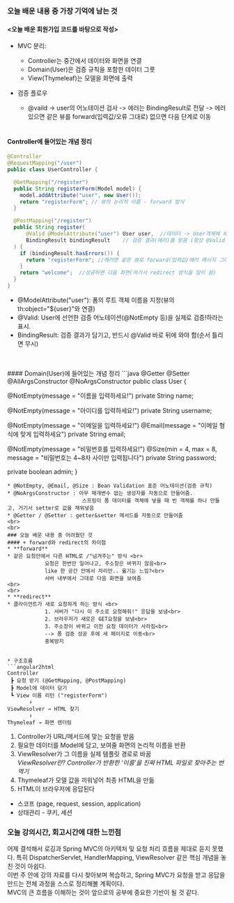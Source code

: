 ### 오늘 배운 내용 중 가장 기억에 남는 것
#### <오늘 배운 회원가입 코드를 바탕으로 작성>
* MVC 분리:
    * Controller는 중간에서 데이터와 화면을 연결
    * Domain(User)은 검증 규칙을 포함한 데이터 그릇
    * View(Thymeleaf)는 모델을 화면에 출력

* 검증 플로우
    * @vaild -> user의 어노테이션 검사 -> 에러는 BindingResult로 전달 -> 
      에러 있으면 같은 뷰를 forward(입력값/오류 그대로) 없으면 다음 단계로 이동
      <br>
      <br>
  
#### Controller에 들어있는 개념 정리
```java
@Controller
@RequestMapping("/user") 
public class UserController {

  @GetMapping("/register")
  public String registerForm(Model model) {
    model.addAttribute("user", new User());
    return "registerForm"; // 뷰의 논리적 이름 - forward 방식
  }

  @PostMapping("/register")
  public String register(
      @Valid @ModelAttribute("user") User user,  //데이터 -> User객체에 바인딩하고 검증 수행
      BindingResult bindingResult    // 검증 결과(에러)를 받음 (항상 @Valid 바로 뒤)
  ) {
    if (bindingResult.hasErrors()) {
      return "registerForm"; //에러면 같은 뷰로 forward(입력값/에러 메시지 그대로 표시)
    }
    return "welcome";  //성공하면 다음 화면(여기서 redirect 방식을 많이 씀)
  }
}
```
* @ModelAttribute("user"): 폼의 루트 객체 이름을 지정(뷰의 th:object="${user}"와 연결)
* @Valid: User에 선언한 검증 어노테이션(@NotEmpty 등)을 실제로 검증!하라는 표시.
* BindingResult: 검증 결과가 담기고, 반드시 @Valid 바로 뒤에 와야 함(순서 틀리면 무시)
<br>
  <br>
#### Domain(User)에 들어있는 개념 정리
```java
@Getter @Setter
@AllArgsConstructor @NoArgsConstructor
public class User {

  @NotEmpty(message = "이름을 입력하세요!")
  private String name;

  @NotEmpty(message = "아이디를 입력하세요!")
  private String username;

  @NotEmpty(message = "이메일을 입력하세요!")
  @Email(message = "이메일 형식에 맞게 입력하세요")
  private String email;

  @NotEmpty(message = "비밀번호를 입력하세요!")
  @Size(min = 4, max = 8, message = "비밀번호는 4~8자 사이만 입력됩니다")
  private String password;

  private boolean admin;
}
```
* @NotEmpty, @Email, @Size : Bean Validation 표준 어노테이션(검증 규칙)
* @NoArgsConstructor : 아무 매개변수 없는 생성자를 자동으로 만들어줌.
                        스프링이 폼 데이터를 객체에 넣을 때 빈 객체를 하나 만들고, 거기서 setter로 값을 채워넣음
* @Getter / @Setter : getter&setter 메서드를 자동으로 만들어줌
<br>
<br>
### 오늘 배운 내용 중 어려웠던 것
#### + forward와 redirect의 차이점
* **forward** 
* 같은 요청안에서 다른 HTML로 /"넘겨주는" 방식 <br>
            요청은 한번만 일어나고, 주소창은 바뀌지 않음<br>
            like 한 공간 안에서 자리만.. 옮기는 느낌?<br>
            서버 내부에서 그대로 다음 화면을 보여줌
<br>
<br>
* **redirect**
* 클라이언트가 새로 요청하게 하는 방식 <br>
            1. 서버가 "다시 이 주소로 요청해줘!" 응답을 보냄<br>
            2. 브라우저가 새로은 GET요청을 보냄<br>
            3. 주소창이 바뀌고 이전 요청 데이터가 사라짐<br>
            --> 폼 검증 성공 후에 새 페이지로 이동<br>
            중복방지


* 구조흐름
```angular2html
Controller
 ┣ 요청 받기 (@GetMapping, @PostMapping)
 ┣ Model에 데이터 담기
 ┗ View 이름 리턴 ("registerForm")
       ↓
ViewResolver → HTML 찾기
       ↓
Thymeleaf → 화면 렌더링
```
1. Controller가 URL/메서드에 맞는 요청을 받음
2. 필요한 데이터를 Model에 담고, 보여줄 화면의 논리적 이름을 반환
3. ViewResolver가 그 이름을 실제 템플릿 경로로 바꿈
   <br>_ViewResolver란? Controller가 반환한 ‘이름’을 진짜 HTML 파일로 찾아주는 번역기_
4. Thymeleaf가 모델 값을 끼워넣어 최종 HTML을 만듦
5. HTML이 브라우저에 응답된다

* 스코프 (page, request, session, application)
* 상태관리 - 쿠키, 세션

### 오늘 강의시간, 회고시간에 대한 느낀점
어제 결석해서 로깅과 Spring MVC의 아키텍처 및 요청 처리 흐름을 제대로 듣지 못했다.
특히 DispatcherServlet, HandlerMapping, ViewResolver 같은 핵심 개념을 놓친 것이 아쉽다.
<br>이번 주 안에 강의 자료를 다시 찾아보며 복습하고,
Spring MVC가 요청을 받고 응답을 만드는 전체 과정을 스스로 정리해볼 계획이다.
<br>MVC의 큰 흐름을 이해하는 것이 앞으로의 공부에 중요한 기반이 될 것 같다.









